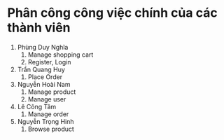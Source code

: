 # Phân công công việc chính của các thành viên

1. Phùng Duy Nghĩa
   1. Manage shopping cart
   2. Register, Login
2. Trần Quang Huy
   1. Place Order
3. Nguyễn Hoài Nam
   1. Manage product
   2. Manage user
4. Lê Công Tâm
   1. Manage order
5. Nguyễn Trọng Hinh
   1. Browse product
